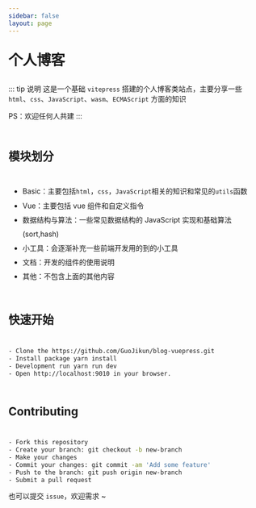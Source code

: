 ```yaml
---
sidebar: false
layout: page
---
```


# 个人博客

::: tip 说明
这是一个基础 `vitepress` 搭建的个人博客类站点，主要分享一些 `html`、`css`、`JavaScript`、`wasm`、`ECMAScript` 方面的知识

PS：欢迎任何人共建
:::

## 模块划分

-   Basic：主要包括`html`，`css`，`JavaScript`相关的知识和常见的`utils`函数
-   Vue：主要包括 vue 组件和自定义指令
-   数据结构与算法：一些常见数据结构的 JavaScript 实现和基础算法(sort,hash)
-   小工具：会逐渐补充一些前端开发用的到的小工具
-   文档：开发的组件的使用说明
-   其他：不包含上面的其他内容

## 快速开始

```bash
- Clone the https://github.com/GuoJikun/blog-vuepress.git
- Install package yarn install
- Development run yarn run dev
- Open http://localhost:9010 in your browser.
```

## Contributing

```bash
- Fork this repository
- Create your branch: git checkout -b new-branch
- Make your changes
- Commit your changes: git commit -am 'Add some feature'
- Push to the branch: git push origin new-branch
- Submit a pull request
```

也可以提交 `issue`，欢迎需求 ~

<style scoped>
h1{
    margin: 1em 0;
    font-size: 2em;
}
h2{
    padding: 1em 0;
    font-size: 1.6em;
    border-bottom: 1px solid var(--vp-c-divider);
}
ul{
    list-style: disc;
    padding-left: 2em;
    line-height: 2em;
}
</style>
